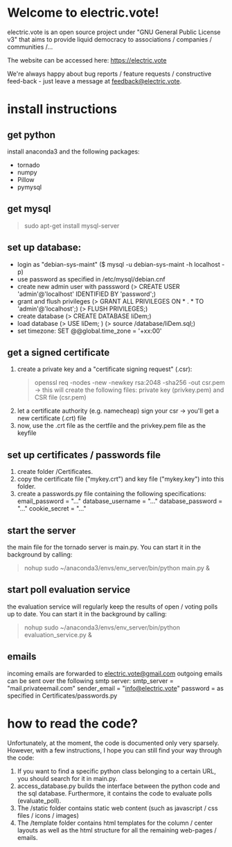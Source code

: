 # Welcome to electric.vote!

electric.vote is an open source project under "GNU General Public License v3" that aims to provide liquid democracy to associations / companies / communities /...

The website can be accessed here: https://electric.vote

We're always happy about bug reports / feature requests / constructive feed-back - just leave a message at feedback@electric.vote.

# install instructions

## get python

install anaconda3 and the following packages:

- tornado
- numpy
- Pillow
- pymysql

## get mysql
> sudo apt-get install mysql-server

## set up database:
- login as "debian-sys-maint" ($ mysql -u debian-sys-maint -h localhost -p)
- use password as specified in /etc/mysql/debian.cnf
- create new admin user with passsword (> CREATE USER 'admin'@'localhost' IDENTIFIED BY 'password';)
- grant and flush privileges (> GRANT ALL PRIVILEGES ON * . * TO 'admin'@'localhost';) (> FLUSH PRIVILEGES;)
- create database (> CREATE DATABASE liDem;)
- load database (> USE liDem; ) (> source /database/liDem.sql;)
- set timezone: SET @@global.time_zone = '+xx:00'

## get a signed certificate
1. create a private key and a "certificate signing request" (.csr):
    > openssl req -nodes -new -newkey rsa:2048 -sha256 -out csr.pem
    -> this will create the following files: private key (privkey.pem) and CSR file (csr.pem)
2. let a certificate authority (e.g. namecheap) sign your csr
    -> you'll get a new certificate (.crt) file
3. now, use the .crt file as the certfile and the privkey.pem file as the keyfile

## set up certificates / passwords file
1. create folder /Certificates.
2. copy the certificate file ("mykey.crt") and key file ("mykey.key") into this folder.
3. create a passwords.py file containing the following specifications:
email_password = "..."
database_username = "..."
database_password = "..."
cookie_secret = "..."

## start the server
the main file for the tornado server is main.py. You can start it in the background by calling:
> nohup sudo ~/anaconda3/envs/env_server/bin/python main.py &

## start poll evaluation service
the evaluation service will regularly keep the results of open / voting polls up to date. You can start it in the background by calling:
> nohup sudo ~/anaconda3/envs/env_server/bin/python evaluation_service.py &

## emails
incoming emails are forwarded to electric.vote@gmail.com
outgoing emails can be sent over the following smtp server:
smtp_server = "mail.privateemail.com"
sender_email = "info@electric.vote"
password = as specified in Certificates/passwords.py

# how to read the code?

Unfortunately, at the moment, the code is documented only very sparsely. However, with a few instructions, I hope you can still find your way through the code:

1. If you want to find a specific python class belonging to a certain URL, you should search for it in main.py.
2. access_database.py builds the interface between the python code and the sql database. Furthermore, it contains the code to evaluate polls (evaluate_poll).
3. The /static folder contains static web content (such as javascript / css files / icons / images)
4. The /template folder contains html templates for the column / center layouts as well as the html structure for all the remaining web-pages / emails.

